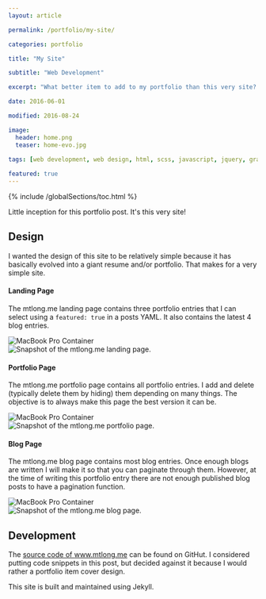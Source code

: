 ```yaml
---
layout: article

permalink: /portfolio/my-site/

categories: portfolio

title: "My Site"

subtitle: "Web Development"

excerpt: "What better item to add to my portfolio than this very site? It demonstrates my web design and development skills."

date: 2016-06-01

modified: 2016-08-24

image: 
  header: home.png
  teaser: home-evo.jpg
  
tags: [web development, web design, html, scss, javascript, jquery, graphic design, photoshop, jekyll]

featured: true
---
```

{% include /globalSections/toc.html %}

Little inception for this portfolio post. It's this very site! 

## Design

I wanted the design of this site to be relatively simple because it has basically evolved into a giant resume and/or portfolio. That makes for a very simple site. 

#### Landing Page

The mtlong.me landing page contains three portfolio entries that I can select using a `featured: true` in a posts YAML. It also contains the latest 4 blog entries.

<div class="macbook-pro-mockup">
  <img src="/assets/images/mockups/macbook-pro-mockup.png" alt="MacBook Pro Container">
  <div class="macbook-pro-mockup-content">
    <img src="/assets/images/post-mtlong-site-evo/mysite-home.jpg" alt="Snapshot of the mtlong.me landing page.">
  </div>
</div>

#### Portfolio Page

The mtlong.me portfolio page contains all portfolio entries. I add and delete (typically delete them by hiding) them depending on many things. The objective is to always make this page the best version it can be.

<div class="macbook-pro-mockup">
  <img src="/assets/images/mockups/macbook-pro-mockup.png" alt="MacBook Pro Container">
  <div class="macbook-pro-mockup-content">
    <img src="/assets/images/post-mtlong-site-evo/mysite-portfolio.jpg" alt="Snapshot of the mtlong.me portfolio page.">
  </div>
</div>

#### Blog Page

The mtlong.me blog page contains most blog entries. Once enough blogs are written I will make it so that you can paginate through them. However, at the time of writing this portfolio entry there are not enough published blog posts to have a pagination function.

<div class="macbook-pro-mockup">
  <img src="/assets/images/mockups/macbook-pro-mockup.png" alt="MacBook Pro Container">
  <div class="macbook-pro-mockup-content">
    <img src="/assets/images/post-mtlong-site-evo/mysite-blog.jpg" alt="Snapshot of the mtlong.me blog page.">
  </div>
</div>

## Development

The <a href="https://github.com/mtlong29/MySite">source code of www.mtlong.me</a> can be found on GitHut. I considered putting code snippets in this post, but decided against it because I would rather a portfolio item cover design.

This site is built and maintained using Jekyll.